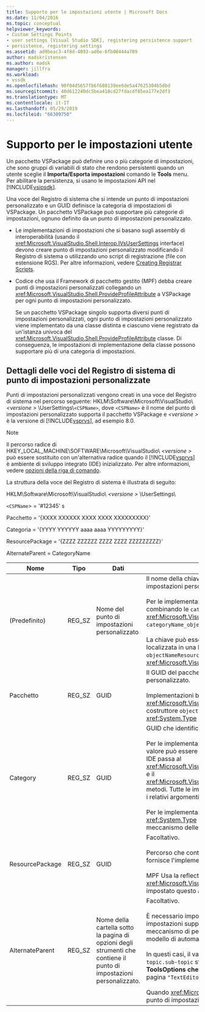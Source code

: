 ```yaml
---
title: Supporto per le impostazioni utente | Microsoft Docs
ms.date: 11/04/2016
ms.topic: conceptual
helpviewer_keywords:
- Custom Settings Points
- user settings [Visual Studio SDK], registering persistence support
- persistence, registering settings
ms.assetid: ad9beac3-4f8d-4093-ad0e-6fb00444a709
author: madskristensen
ms.author: madsk
manager: jillfra
ms.workload:
- vssdk
ms.openlocfilehash: 90f04d5657fb6f680139ee6de5a47625304b5dbd
ms.sourcegitcommit: 40d612240dc5bea418cd27fdacdf85ea177e2df3
ms.translationtype: MT
ms.contentlocale: it-IT
ms.lasthandoff: 05/29/2019
ms.locfileid: "66309750"
---
```

# <a name="support-for-user-settings"></a>Supporto per le impostazioni utente
Un pacchetto VSPackage può definire uno o più categorie di impostazioni, che sono gruppi di variabili di stato che rendono persistenti quando un utente sceglie il **Importa/Esporta impostazioni** comando le **Tools** menu. Per abilitare la persistenza, si usano le impostazioni API nel [!INCLUDE[vsipsdk](../../extensibility/includes/vsipsdk_md.md)].

 Una voce del Registro di sistema che si intende un punto di impostazioni personalizzato e un GUID definisce la categoria di impostazioni di VSPackage. Un pacchetto VSPackage può supportare più categorie di impostazioni, ognuno definito da un punto di impostazioni personalizzato.

- Le implementazioni di impostazioni che si basano sugli assembly di interoperabilità (usando il <xref:Microsoft.VisualStudio.Shell.Interop.IVsUserSettings> interface) devono creare punto di impostazioni personalizzato modificando il Registro di sistema o utilizzando uno script di registrazione (file con estensione RGS). Per altre informazioni, vedere [Creating Registrar Scripts](/cpp/atl/creating-registrar-scripts).

- Codice che usa il Framework di pacchetto gestito (MPF) debba creare punti di impostazioni personalizzati collegando un <xref:Microsoft.VisualStudio.Shell.ProvideProfileAttribute> a VSPackage per ogni punto di impostazioni personalizzato.

     Se un pacchetto VSPackage singolo supporta diversi punti di impostazioni personalizzati, ogni punto di impostazioni personalizzato viene implementato da una classe distinta e ciascuno viene registrato da un'istanza univoca del <xref:Microsoft.VisualStudio.Shell.ProvideProfileAttribute> classe. Di conseguenza, le impostazioni di implementazione della classe possono supportare più di una categoria di impostazioni.

## <a name="custom-settings-point-registry-entry-details"></a>Dettagli delle voci del Registro di sistema di punto di impostazioni personalizzate
 Punti di impostazioni personalizzati vengono creati in una voce del Registro di sistema nel percorso seguente: HKLM\Software\Microsoft\VisualStudio\\ *\<versione >* \UserSettings\\`<CSPName>`, dove `<CSPName>` è il nome del punto di impostazioni personalizzato supporta il pacchetto VSPackage e  *\<versione >* è la versione di [!INCLUDE[vsprvs](../../code-quality/includes/vsprvs_md.md)], ad esempio 8.0.

> [!NOTE]
> Il percorso radice di HKEY_LOCAL_MACHINE\SOFTWARE\Microsoft\VisualStudio\\ *\<versione >* può essere sostituito con un'alternativa radice quando il [!INCLUDE[vsprvs](../../code-quality/includes/vsprvs_md.md)] è ambiente di sviluppo integrato (IDE) inizializzato. Per altre informazioni, vedere [opzioni della riga di comando](../../extensibility/command-line-switches-visual-studio-sdk.md).

 La struttura della voce del Registro di sistema è illustrata di seguito:

 HKLM\Software\Microsoft\VisualStudio\\ *\<versione >* \UserSettings\

 `<CSPName`> = '#12345' s

 Pacchetto = '{XXXX XXXXXX XXXX XXXX XXXXXXXXX}'

 Categoria = '{YYYY YYYYYY aaaa aaaa YYYYYYYYY}'

 ResourcePackage = '{ZZZZ ZZZZZZ ZZZZ ZZZZ ZZZZZZZZZ}'

 AlternateParent = CategoryName

| Nome | Tipo | Dati | Descrizione |
|-----------------|--------| - | - |
| (Predefinito) | REG_SZ | Nome del punto di impostazioni personalizzato | Il nome della chiave, `<CSPName`>, è il nome non localizzato del punto di impostazioni personalizzato.<br /><br /> Per le implementazioni di base di MPF, il nome della chiave viene ottenuto combinando le `categoryName` e `objectName` gli argomenti delle <xref:Microsoft.VisualStudio.Shell.ProvideProfileAttribute> costruttore in `categoryName_objectName`.<br /><br /> La chiave può essere vuota o può contenere l'ID di riferimento per la stringa localizzata in una DLL satellite. Questo valore viene ottenuto dal `objectNameResourceID` argomento per il <xref:Microsoft.VisualStudio.Shell.ProvideProfileAttribute> costruttore. |
| Pacchetto | REG_SZ | GUID | Il GUID del pacchetto VSPackage che implementa il punto di impostazioni personalizzato.<br /><br /> Implementazioni basate su MPF usando il <xref:Microsoft.VisualStudio.Shell.ProvideProfileAttribute> classe, usare il costruttore `objectType` argomento che contiene il pacchetto VSPackage <xref:System.Type> e reflection per ottenere questo valore. |
| Category | REG_SZ | GUID | GUID che identifica la categoria di impostazioni.<br /><br /> Per le implementazioni di base degli assembly di interoperabilità, questo valore può essere un arbitrariamente scelto GUID, che il [!INCLUDE[vsprvs](../../code-quality/includes/vsprvs_md.md)] IDE passa al <xref:Microsoft.VisualStudio.Shell.Interop.IVsUserSettings.ExportSettings%2A> e il <xref:Microsoft.VisualStudio.Shell.Interop.IVsUserSettings.ImportSettings%2A> metodi. Tutte le implementazioni di questi due metodi è necessario verificare i relativi argomenti di GUID.<br /><br /> Per le implementazioni di base di MPF questo GUID è ottenuto il <xref:System.Type> della classe che implementa il [!INCLUDE[vsprvs](../../code-quality/includes/vsprvs_md.md)] meccanismo delle impostazioni. |
| ResourcePackage | REG_SZ | GUID | Facoltativo.<br /><br /> Percorso che contiene DLL satellite nelle varie stringhe localizzate se non fornisce l'implementazione di VSPackage.<br /><br /> MPF Usa la reflection per ottenere la risorsa corretta VSPackage, pertanto il <xref:Microsoft.VisualStudio.Shell.ProvideProfileAttribute> classe non viene impostato questo argomento. |
| AlternateParent | REG_SZ | Nome della cartella sotto la pagina di opzioni degli strumenti che contiene il punto di impostazioni personalizzato. | Facoltativo.<br /><br /> È necessario impostare questo valore solo se un'implementazione di impostazioni supporta **opzioni del menu Strumenti** pagine che utilizzano il meccanismo di persistenza di [!INCLUDE[vsipsdk](../../extensibility/includes/vsipsdk_md.md)] anziché il meccanismo nel modello di automazione per salvare lo stato.<br /><br /> In questi casi, il valore della chiave AlternateParent è il `topic` sezione il `topic.sub-topic` stringa utilizzata per identificare la particolare **ToolsOptions che dei** pagina. Ad esempio, per il **ToolsOptions che dei** pagina `"TextEditor.Basic"` il valore di AlternateParent sarebbe `"TextEditor"`.<br /><br /> Quando <xref:Microsoft.VisualStudio.Shell.ProvideProfileAttribute> genera il punto di impostazioni personalizzato, è identico al nome di categoria. |
